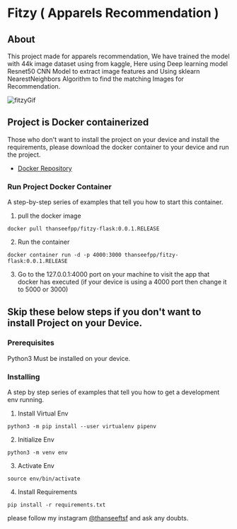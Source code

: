 # Fitzy ( Apparels Recommendation )

## About <a name = "about"></a>

This project made for apparels recommendation, We have trained the model with 44k image dataset using from kaggle, Here using Deep learning model Resnet50 CNN Model to extract image features and Using sklearn NearestNeighbors Algorithm to find the matching Images for Recommendation.

![fitzyGif](https://user-images.githubusercontent.com/62167887/210855251-999bcaea-c485-44b2-b3d5-c752020bbb66.gif)

## Project is Docker containerized

Those who don't want to install the project on your device and install the requirements, please download the docker container to your device and run the project.

- [Docker Repository](https://hub.docker.com/r/thanseefpp/fitzy-flask)

### Run Project Docker Container

A step-by-step series of examples that tell you how to start this container.

1. pull the docker image

```
docker pull thanseefpp/fitzy-flask:0.0.1.RELEASE
```
2. Run the container
```
docker container run -d -p 4000:3000 thanseefpp/fitzy-flask:0.0.1.RELEASE
```
3. Go to the 127.0.0.1:4000 port on your machine to visit the app that docker has executed (if your device is using a 4000 port then change it to 5000 or 3000)

## Skip these below steps if you don't want to install Project on your Device.

### Prerequisites

Python3 Must be installed on your device.

### Installing

A step by step series of examples that tell you how to get a development env running.

1. Install Virtual Env

```
python3 -m pip install --user virtualenv pipenv
```

2. Initialize Env

```
python3 -m venv env
```
3. Activate Env
```
source env/bin/activate
```
4. Install Requirements

```
pip install -r requirements.txt
```

please follow my instagram [@thanseeftsf](https://www.instagram.com/thanseeftsf/) and ask any doubts.
